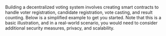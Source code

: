 Building a decentralized voting system involves creating smart contracts to handle voter registration, candidate registration, vote casting, and result counting. Below is a simplified example to get you started. Note that this is a basic illustration, and in a real-world scenario, you would need to consider additional security measures, privacy, and scalability.
